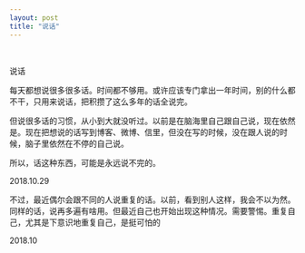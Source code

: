 ```yaml
---
layout: post
title: "说话"
---
```


  
&nbsp;
&nbsp;


说话

每天都想说很多很多话。时间都不够用。或许应该专门拿出一年时间，别的什么都不干，只用来说话，把积攒了这么多年的话全说完。

但说很多话的习惯，从小到大就没听过。以前是在脑海里自己跟自己说，现在依然是。现在把想说的话写到博客、微博、信里，但没在写的时候，没在跟人说的时候，脑子里依然在不停的自己说。

所以，话这种东西，可能是永远说不完的。

2018.10.29

不过，最近偶尔会跟不同的人说重复的话。以前，看到别人这样，我会不以为然。同样的话，说再多遍有啥用。但最近自己也开始出现这种情况。需要警惕。重复自己，尤其是下意识地重复自己，是挺可怕的

2018.10